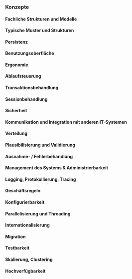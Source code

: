 ### Konzepte

#### Fachliche Strukturen und Modelle

#### Typische Muster und Strukturen

#### Persistenz

#### Benutzungsoberfläche

#### Ergonomie

#### Ablaufsteuerung

#### Transaktionsbehandlung

#### Sessionbehandlung

#### Sicherheit

#### Kommunikation und Integration mit anderen IT-Systemen

#### Verteilung

#### Plausibilisierung und Validierung

#### Ausnahme- / Fehlerbehandlung

#### Management des Systems & Administrierbarkeit

#### Logging, Protokollierung, Tracing

#### Geschäftsregeln

#### Konfigurierbarkeit

#### Parallelisierung und Threading

#### Internationalisierung

#### Migration

#### Testbarkeit

#### Skalierung, Clustering

#### Hochverfügbarkeit
